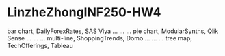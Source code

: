 # LinzheZhongINF250-HW4
bar chart, DailyForexRates, SAS Viya
...
...
...
pie chart, ModularSynths, Qlik Sense
...
...
...
multi-line, ShoppingTrends, Domo
...
...
...
tree map, TechOfferings, Tableau

